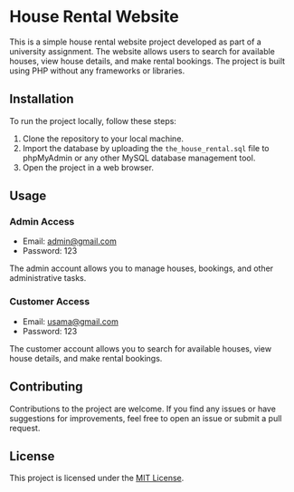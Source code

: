 # House Rental Website

This is a simple house rental website project developed as part of a university assignment. The website allows users to search for available houses, view house details, and make rental bookings. The project is built using PHP without any frameworks or libraries.

## Installation

To run the project locally, follow these steps:

1. Clone the repository to your local machine.
2. Import the database by uploading the `the_house_rental.sql` file to phpMyAdmin or any other MySQL database management tool.
3. Open the project in a web browser.

## Usage

### Admin Access

- Email: admin@gmail.com
- Password: 123

The admin account allows you to manage houses, bookings, and other administrative tasks.

### Customer Access

- Email: usama@gmail.com
- Password: 123

The customer account allows you to search for available houses, view house details, and make rental bookings.



## Contributing

Contributions to the project are welcome. If you find any issues or have suggestions for improvements, feel free to open an issue or submit a pull request.

## License

This project is licensed under the [MIT License](LICENSE).
